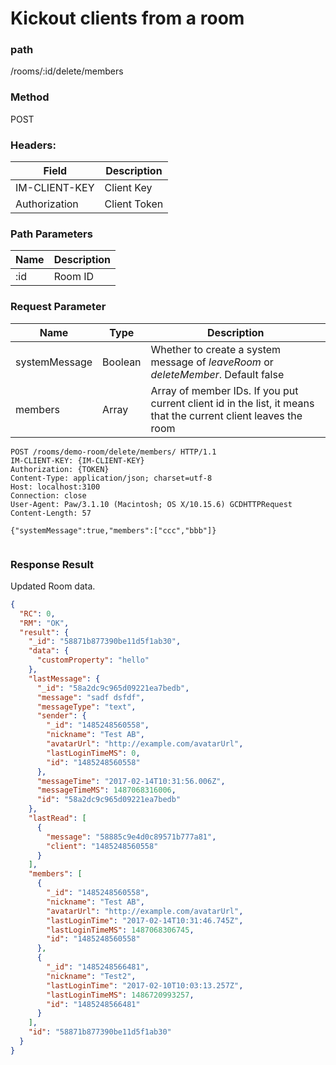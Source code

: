 # Kickout clients from a room

### path

/rooms/:id/delete/members

### Method

POST

### Headers:

| Field         | Description  |
| ------------- | ------------ |
| IM-CLIENT-KEY | Client Key   |
| Authorization | Client Token |

### Path Parameters

| Name | Description |
| ---- | ----------- |
| :id  | Room ID     |

### Request Parameter

| Name          | Type    | Description                                                                                                     |
| ------------- | ------- | --------------------------------------------------------------------------------------------------------------- |
| systemMessage | Boolean | Whether to create a system message of _leaveRoom_ or _deleteMember_. Default false                              |
| members       | Array   | Array of member IDs. If you put current client id in the list, it means that the current client leaves the room |

```
POST /rooms/demo-room/delete/members/ HTTP/1.1
IM-CLIENT-KEY: {IM-CLIENT-KEY}
Authorization: {TOKEN}
Content-Type: application/json; charset=utf-8
Host: localhost:3100
Connection: close
User-Agent: Paw/3.1.10 (Macintosh; OS X/10.15.6) GCDHTTPRequest
Content-Length: 57

{"systemMessage":true,"members":["ccc","bbb"]}


```

### Response Result

Updated Room data.

```json
{
  "RC": 0,
  "RM": "OK",
  "result": {
    "_id": "58871b877390be11d5f1ab30",
    "data": {
      "customProperty": "hello"
    },
    "lastMessage": {
      "_id": "58a2dc9c965d09221ea7bedb",
      "message": "sadf dsfdf",
      "messageType": "text",
      "sender": {
        "_id": "1485248560558",
        "nickname": "Test AB",
        "avatarUrl": "http://example.com/avatarUrl",
        "lastLoginTimeMS": 0,
        "id": "1485248560558"
      },
      "messageTime": "2017-02-14T10:31:56.006Z",
      "messageTimeMS": 1487068316006,
      "id": "58a2dc9c965d09221ea7bedb"
    },
    "lastRead": [
      {
        "message": "58885c9e4d0c89571b777a81",
        "client": "1485248560558"
      }
    ],
    "members": [
      {
        "_id": "1485248560558",
        "nickname": "Test AB",
        "avatarUrl": "http://example.com/avatarUrl",
        "lastLoginTime": "2017-02-14T10:31:46.745Z",
        "lastLoginTimeMS": 1487068306745,
        "id": "1485248560558"
      },
      {
        "_id": "1485248566481",
        "nickname": "Test2",
        "lastLoginTime": "2017-02-10T10:03:13.257Z",
        "lastLoginTimeMS": 1486720993257,
        "id": "1485248566481"
      }
    ],
    "id": "58871b877390be11d5f1ab30"
  }
}
```
